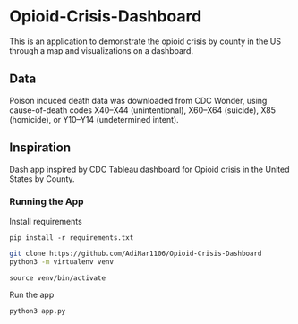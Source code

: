 # Opioid-Crisis-Dashboard
This is an application to demonstrate the opioid crisis by county in the US through a map and visualizations on a dashboard.

## Data
Poison induced death data was downloaded from CDC Wonder, using cause-of-death codes X40–X44 (unintentional), X60–X64 (suicide), X85 (homicide), or Y10–Y14 (undetermined intent).

## Inspiration 
Dash app inspired by CDC Tableau dashboard for Opioid crisis in the United States by County.

### Running the App

Install requirements
```
pip install -r requirements.txt
```

```sh
git clone https://github.com/AdiNar1106/Opioid-Crisis-Dashboard
python3 -m virtualenv venv
```
```
source venv/bin/activate
```
Run the app
```
python3 app.py
```




